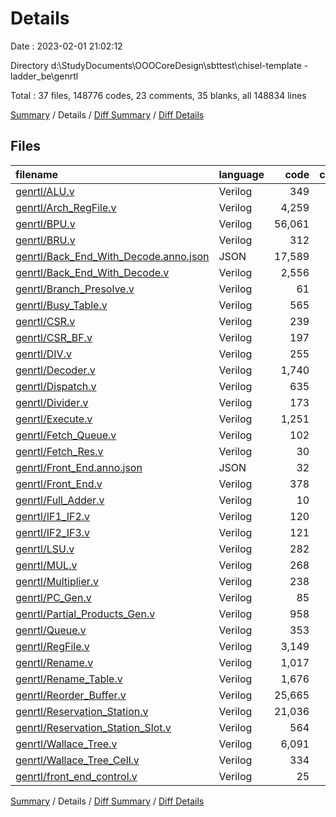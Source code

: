# Details

Date : 2023-02-01 21:02:12

Directory d:\\StudyDocuments\\OOOCoreDesign\\sbttest\\chisel-template - ladder_be\\genrtl

Total : 37 files,  148776 codes, 23 comments, 35 blanks, all 148834 lines

[Summary](results.md) / Details / [Diff Summary](diff.md) / [Diff Details](diff-details.md)

## Files
| filename | language | code | comment | blank | total |
| :--- | :--- | ---: | ---: | ---: | ---: |
| [genrtl/ALU.v](/genrtl/ALU.v) | Verilog | 349 | 1 | 1 | 351 |
| [genrtl/Arch_RegFile.v](/genrtl/Arch_RegFile.v) | Verilog | 4,259 | 0 | 1 | 4,260 |
| [genrtl/BPU.v](/genrtl/BPU.v) | Verilog | 56,061 | 1 | 1 | 56,063 |
| [genrtl/BRU.v](/genrtl/BRU.v) | Verilog | 312 | 1 | 1 | 314 |
| [genrtl/Back_End_With_Decode.anno.json](/genrtl/Back_End_With_Decode.anno.json) | JSON | 17,589 | 0 | 0 | 17,589 |
| [genrtl/Back_End_With_Decode.v](/genrtl/Back_End_With_Decode.v) | Verilog | 2,556 | 0 | 1 | 2,557 |
| [genrtl/Branch_Presolve.v](/genrtl/Branch_Presolve.v) | Verilog | 61 | 0 | 1 | 62 |
| [genrtl/Busy_Table.v](/genrtl/Busy_Table.v) | Verilog | 565 | 1 | 1 | 567 |
| [genrtl/CSR.v](/genrtl/CSR.v) | Verilog | 239 | 1 | 1 | 241 |
| [genrtl/CSR_BF.v](/genrtl/CSR_BF.v) | Verilog | 197 | 1 | 1 | 199 |
| [genrtl/DIV.v](/genrtl/DIV.v) | Verilog | 255 | 1 | 1 | 257 |
| [genrtl/Decoder.v](/genrtl/Decoder.v) | Verilog | 1,740 | 1 | 1 | 1,742 |
| [genrtl/Dispatch.v](/genrtl/Dispatch.v) | Verilog | 635 | 1 | 1 | 637 |
| [genrtl/Divider.v](/genrtl/Divider.v) | Verilog | 173 | 1 | 1 | 175 |
| [genrtl/Execute.v](/genrtl/Execute.v) | Verilog | 1,251 | 0 | 1 | 1,252 |
| [genrtl/Fetch_Queue.v](/genrtl/Fetch_Queue.v) | Verilog | 102 | 0 | 1 | 103 |
| [genrtl/Fetch_Res.v](/genrtl/Fetch_Res.v) | Verilog | 30 | 0 | 1 | 31 |
| [genrtl/Front_End.anno.json](/genrtl/Front_End.anno.json) | JSON | 32 | 0 | 0 | 32 |
| [genrtl/Front_End.v](/genrtl/Front_End.v) | Verilog | 378 | 0 | 1 | 379 |
| [genrtl/Full_Adder.v](/genrtl/Full_Adder.v) | Verilog | 10 | 0 | 1 | 11 |
| [genrtl/IF1_IF2.v](/genrtl/IF1_IF2.v) | Verilog | 120 | 1 | 1 | 122 |
| [genrtl/IF2_IF3.v](/genrtl/IF2_IF3.v) | Verilog | 121 | 1 | 1 | 123 |
| [genrtl/LSU.v](/genrtl/LSU.v) | Verilog | 282 | 1 | 1 | 284 |
| [genrtl/MUL.v](/genrtl/MUL.v) | Verilog | 268 | 1 | 1 | 270 |
| [genrtl/Multiplier.v](/genrtl/Multiplier.v) | Verilog | 238 | 1 | 1 | 240 |
| [genrtl/PC_Gen.v](/genrtl/PC_Gen.v) | Verilog | 85 | 1 | 1 | 87 |
| [genrtl/Partial_Products_Gen.v](/genrtl/Partial_Products_Gen.v) | Verilog | 958 | 0 | 1 | 959 |
| [genrtl/Queue.v](/genrtl/Queue.v) | Verilog | 353 | 1 | 1 | 355 |
| [genrtl/RegFile.v](/genrtl/RegFile.v) | Verilog | 3,149 | 1 | 1 | 3,151 |
| [genrtl/Rename.v](/genrtl/Rename.v) | Verilog | 1,017 | 1 | 1 | 1,019 |
| [genrtl/Rename_Table.v](/genrtl/Rename_Table.v) | Verilog | 1,676 | 1 | 1 | 1,678 |
| [genrtl/Reorder_Buffer.v](/genrtl/Reorder_Buffer.v) | Verilog | 25,665 | 1 | 1 | 25,667 |
| [genrtl/Reservation_Station.v](/genrtl/Reservation_Station.v) | Verilog | 21,036 | 1 | 1 | 21,038 |
| [genrtl/Reservation_Station_Slot.v](/genrtl/Reservation_Station_Slot.v) | Verilog | 564 | 1 | 1 | 566 |
| [genrtl/Wallace_Tree.v](/genrtl/Wallace_Tree.v) | Verilog | 6,091 | 0 | 1 | 6,092 |
| [genrtl/Wallace_Tree_Cell.v](/genrtl/Wallace_Tree_Cell.v) | Verilog | 334 | 0 | 1 | 335 |
| [genrtl/front_end_control.v](/genrtl/front_end_control.v) | Verilog | 25 | 0 | 1 | 26 |

[Summary](results.md) / Details / [Diff Summary](diff.md) / [Diff Details](diff-details.md)